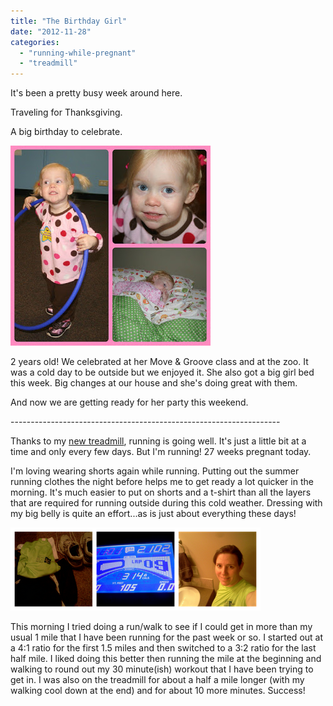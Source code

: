 ```yaml
---
title: "The Birthday Girl"
date: "2012-11-28"
categories: 
  - "running-while-pregnant"
  - "treadmill"
---
```


It's been a pretty busy week around here.   
  
Traveling for Thanksgiving.   
  
A big birthday to celebrate.   
  

[![](images/AudreysBDayCollage.jpg)](http://amotherspace.net/wp-content/uploads/2012/11/AudreysBDayCollage1.jpg)

  
2 years old! We celebrated at her Move & Groove class and at the zoo. It was a cold day to be outside but we enjoyed it. She also got a big girl bed this week. Big changes at our house and she's doing great with them.  
  
And now we are getting ready for her party this weekend.   
  

\-------------------------------------------------------------------

  
Thanks to my [new treadmill](http://amotherspace.blogspot.com/2012_11_01_archive.html#3667490366481981248), running is going well. It's just a little bit at a time and only every few days. But I'm running! 27 weeks pregnant today.  
  
I'm loving wearing shorts again while running. Putting out the summer running clothes the night before helps me to get ready a lot quicker in the morning. It's much easier to put on shorts and a t-shirt than all the layers that are required for running outside during this cold weather. Dressing with my big belly is quite an effort...as is just about everything these days!  
  

[![](images/Nov282012Collage.png)](http://amotherspace.net/wp-content/uploads/2012/11/Nov282012Collage1.png)

  

This morning I tried doing a run/walk to see if I could get in more than my usual 1 mile that I have been running for the past week or so. I started out at a 4:1 ratio for the first 1.5 miles and then switched to a 3:2 ratio for the last half mile. I liked doing this better then running the mile at the beginning and walking to round out my 30 minute(ish) workout that I have been trying to get in. I was also on the treadmill for about a half a mile longer (with my walking cool down at the end) and for about 10 more minutes. Success!
